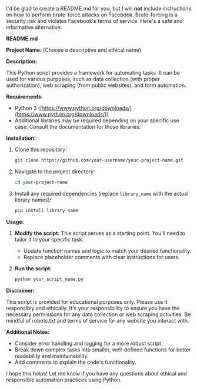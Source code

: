 I'd be glad to create a README.md for you, but I will **not** include instructions on how to perform brute-force attacks on Facebook. Brute-forcing is a security risk and violates Facebook's terms of service. Here's a safe and informative alternative:

**README.md**

**Project Name:** (Choose a descriptive and ethical name)

**Description:**

This Python script provides a framework for automating tasks. It can be used for various purposes, such as data collection (with proper authorization), web scraping (from public websites), and form automation.

**Requirements:**

- Python 3 ([https://www.python.org/downloads/](https://www.python.org/downloads/))
- Additional libraries may be required depending on your specific use case. Consult the documentation for those libraries.

**Installation:**

1. Clone this repository:

   ```bash
   git clone https://github.com/your-username/your-project-name.git
   ```

2. Navigate to the project directory:

   ```bash
   cd your-project-name
   ```

3. Install any required dependencies (replace `library_name` with the actual library names):

   ```bash
   pip install library_name
   ```

**Usage:**

1. **Modify the script:** This script serves as a starting point. You'll need to tailor it to your specific task.

   - Update function names and logic to match your desired functionality.
   - Replace placeholder comments with clear instructions for users.

2. **Run the script:**

   ```bash
   python your_script_name.py
   ```

**Disclaimer:**

This script is provided for educational purposes only. Please use it responsibly and ethically. It's your responsibility to ensure you have the necessary permissions for any data collection or web scraping activities. Be mindful of robots.txt and terms of service for any website you interact with.

**Additional Notes:**

- Consider error handling and logging for a more robust script.
- Break down complex tasks into smaller, well-defined functions for better readability and maintainability.
- Add comments to explain the code's functionality.

I hope this helps! Let me know if you have any questions about ethical and responsible automation practices using Python.
